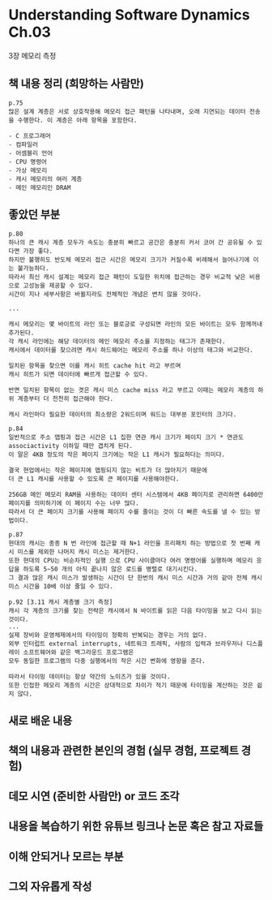 # Understanding Software Dynamics Ch.03

3장 메모리 측정

## 책 내용 정리 (희망하는 사람만)
```text
p.75
많은 설계 계층은 서로 상호작용해 메모리 접근 패턴을 나타내며, 오래 지연되는 데이터 전송을 수행한다. 이 계층은 아래 항목을 포함한다.

- C 프로그래머
- 컴파일러
- 어셈블리 언어
- CPU 명령어
- 가상 메모리
- 캐시 메모리의 여러 계층
- 메인 메모리인 DRAM
```

## 좋았던 부분
```text
p.80
하나의 큰 캐시 계층 모두가 속도는 충분히 빠르고 공간은 충분히 커서 코어 간 공유될 수 있다면 가장 좋다.
하지만 불행히도 반도체 메모리 접근 시간은 메모리 크기가 커질수록 비례해서 늘어나기에 이는 불가능하다.
따라서 최신 캐시 설계는 메모리 접근 패턴이 도일한 위치에 접근하는 경우 비교적 낮은 비용으로 고성능을 제공할 수 있다.
시간이 지나 세부사항은 바뀔지라도 전체적인 개념은 변치 않을 것이다.

...

캐시 메모리는 몇 바이트의 라인 또는 블로긍로 구성되면 라인의 모든 바이트는 모두 함께꺼내 추가된다.
각 캐시 라인에는 해당 데이터의 메인 메모리 주소를 지정하는 태그가 존재한다.
캐시에서 데이터를 찾으려면 캐시 하드웨어는 메모리 주소를 하나 이상의 태그와 비교한다.

일치된 항목을 찾으면 이를 캐시 히트 cache hit 라고 부르며
캐시 히트가 되면 데이터에 빠르게 접근할 수 있다.

반면 일치된 항목이 없는 겻은 캐시 미스 cache miss 라고 부르고 이때는 메모리 계층의 하위 계층부터 더 천천히 접근해야 한다.

캐시 라인마다 필요한 데이터의 최소량은 2워드이며 워드는 대부분 포인터의 크기다. 
```

```text
p.84
일반적으로 주소 맵핑과 접근 시간은 L1 집한 연관 캐시 크기가 페이지 크기 * 연관도 associactivity 이하일 때만 겹치게 된다.
이 말은 4KB 정도의 작은 페이지 크기에는 작은 L1 캐시가 필요하다는 의미다.

결국 현업에서는 작은 페이지에 맵핑되지 않는 비트가 더 많아지기 때문에
더 큰 L1 캐시를 사용할 수 있도록 큰 페이지를 사용해야한다.

256GB 메인 메모리 RAM을 사용하는 데이터 센터 시스템에서 4KB 페이지로 관리하면 6400만 페이지를 의미하기에 이 페이지 수는 너무 많다.
따라서 더 큰 페이지 크기를 사용해 페이지 수를 줄이는 것이 더 빠른 속도를 낼 수 있는 방법이다.
```

```text
p.87
현대의 캐시는 종종 N 번 라인에 접근할 때 N+1 라인을 프리패치 하는 방법으로 첫 번째 캐시 미스를 제외한 나머지 캐시 미스는 제거한다.
또한 현대의 CPU는 비순차적인 실행 으로 CPU 사이클마다 여러 명령어를 실행하며 메모리 응답을 하도록 5~50 개의 아직 끝나지 않은 로드를 병렬로 대기시킨다.
그 결과 많은 캐시 미스가 발생하는 시간이 단 한번의 캐시 미스 시간과 거의 같아 전체 캐시 미스 시간을 10배 이상 줄일 수 있다.
```

```text
p.92 [3.11 캐시 계층별 크기 측정]
캐시 각 계층의 크기를 찾는 전략은 캐시에서 N 바이트를 읽은 다음 타이밍을 보고 다시 읽는 것이다.
...
실제 장비와 운영체제에서의 타이밍이 정확히 반복되는 경우는 거의 없다.
외부 인터럽트 external interrupts, 네트워크 트래픽, 사람의 입력과 브라우저나 디스플레이 소프트웨어와 같은 백그라운드 프로그램은
모두 동일한 프로그램의 다중 실행에서의 작은 시간 변화에 영향을 준다.

따라서 타이밍 데이터는 항상 약간의 노이즈가 있을 것이다.
또한 인접한 메모리 계층의 시간은 상대적으로 차이가 적기 때문에 타이밍을 계산하는 것은 쉽지 않다.
```

## 새로 배운 내용

## 책의 내용과 관련한 본인의 경험 (실무 경험, 프로젝트 경험)

## 데모 시연 (준비한 사람만) or 코드 조각

## 내용을 복습하기 위한 유튜브 링크나 논문 혹은 참고 자료들

## 이해 안되거나 모르는 부분

## 그외 자유롭게 작성